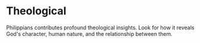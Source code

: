 # Theological

Philippians contributes profound theological insights. Look for how it reveals God's character, human nature, and the relationship between them.

